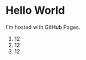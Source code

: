 <!DOCTYPE html>
<html>
<body>
<h1>Hello World</h1>
<p>I'm hosted with GitHub Pages.</p>
<ol>
<li> 12 </li>
<li> 12 </li>
<li> 12 </li>
</ol>
</body>
</html>